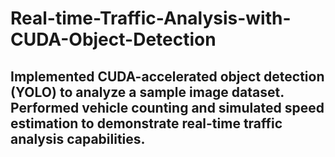 # Real-time-Traffic-Analysis-with-CUDA-Object-Detection

## Implemented CUDA-accelerated object detection (YOLO) to analyze a sample image dataset. Performed vehicle counting and simulated speed estimation to demonstrate real-time traffic analysis capabilities.
